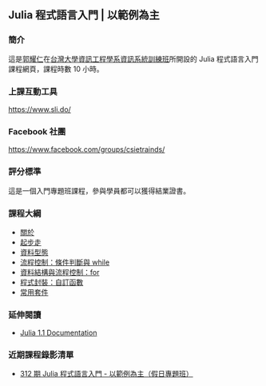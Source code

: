 ## Julia 程式語言入門 | 以範例為主

### 簡介

這是[郭耀仁](https://www.facebook.com/yaojen.kuo.1)在[台灣大學資訊工程學系資訊系統訓練班](https://www.csie.ntu.edu.tw/train/)所開設的 Julia 程式語言入門課程網頁，課程時數 10 小時。

### 上課互動工具

<https://www.sli.do/>

### Facebook 社團

<https://www.facebook.com/groups/csietrainds/>

### 評分標準

這是一個入門專題班課程，參與學員都可以獲得結業證書。

### 課程大綱

- [關於](00-about.slides.html)
- [起步走](01-getting-started.slides.html)
- [資料型態](02-data-types.slides.html)
- [流程控制：條件判斷與 while](03-control-flow-conditionals-while.slides.html)
- [資料結構與流程控制：for](04-data-structures-for.slides.html)
- [程式封裝：自訂函數]()
- [常用套件]()

### 延伸閱讀

- [Julia 1.1 Documentation](https://docs.julialang.org/en/v1/)

### 近期課程錄影清單

- [312 期 Julia 程式語言入門 - 以範例為主（假日專題班）]()